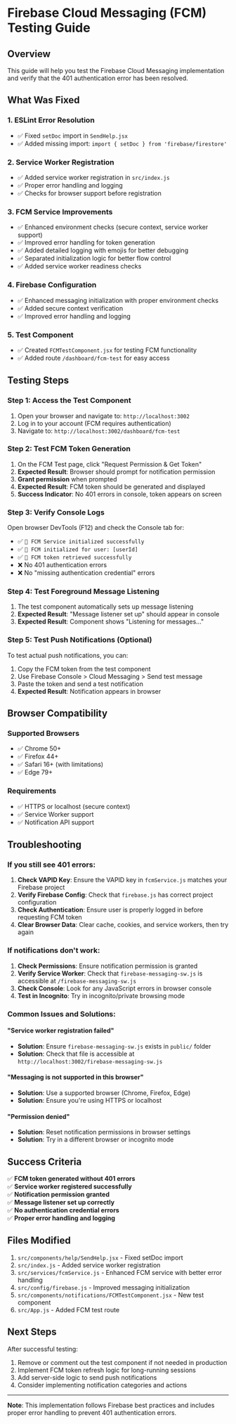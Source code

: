 # Firebase Cloud Messaging (FCM) Testing Guide

## Overview
This guide will help you test the Firebase Cloud Messaging implementation and verify that the 401 authentication error has been resolved.

## What Was Fixed

### 1. ESLint Error Resolution
- ✅ Fixed `setDoc` import in `SendHelp.jsx`
- ✅ Added missing import: `import { setDoc } from 'firebase/firestore'`

### 2. Service Worker Registration
- ✅ Added service worker registration in `src/index.js`
- ✅ Proper error handling and logging
- ✅ Checks for browser support before registration

### 3. FCM Service Improvements
- ✅ Enhanced environment checks (secure context, service worker support)
- ✅ Improved error handling for token generation
- ✅ Added detailed logging with emojis for better debugging
- ✅ Separated initialization logic for better flow control
- ✅ Added service worker readiness checks

### 4. Firebase Configuration
- ✅ Enhanced messaging initialization with proper environment checks
- ✅ Added secure context verification
- ✅ Improved error handling and logging

### 5. Test Component
- ✅ Created `FCMTestComponent.jsx` for testing FCM functionality
- ✅ Added route `/dashboard/fcm-test` for easy access

## Testing Steps

### Step 1: Access the Test Component
1. Open your browser and navigate to: `http://localhost:3002`
2. Log in to your account (FCM requires authentication)
3. Navigate to: `http://localhost:3002/dashboard/fcm-test`

### Step 2: Test FCM Token Generation
1. On the FCM Test page, click "Request Permission & Get Token"
2. **Expected Result**: Browser should prompt for notification permission
3. **Grant permission** when prompted
4. **Expected Result**: FCM token should be generated and displayed
5. **Success Indicator**: No 401 errors in console, token appears on screen

### Step 3: Verify Console Logs
Open browser DevTools (F12) and check the Console tab for:
- ✅ `🔧 FCM Service initialized successfully`
- ✅ `🚀 FCM initialized for user: [userId]`
- ✅ `🎯 FCM token retrieved successfully`
- ❌ No 401 authentication errors
- ❌ No "missing authentication credential" errors

### Step 4: Test Foreground Message Listening
1. The test component automatically sets up message listening
2. **Expected Result**: "Message listener set up" should appear in console
3. **Expected Result**: Component shows "Listening for messages..."

### Step 5: Test Push Notifications (Optional)
To test actual push notifications, you can:
1. Copy the FCM token from the test component
2. Use Firebase Console > Cloud Messaging > Send test message
3. Paste the token and send a test notification
4. **Expected Result**: Notification appears in browser

## Browser Compatibility

### Supported Browsers
- ✅ Chrome 50+
- ✅ Firefox 44+
- ✅ Safari 16+ (with limitations)
- ✅ Edge 79+

### Requirements
- ✅ HTTPS or localhost (secure context)
- ✅ Service Worker support
- ✅ Notification API support

## Troubleshooting

### If you still see 401 errors:
1. **Check VAPID Key**: Ensure the VAPID key in `fcmService.js` matches your Firebase project
2. **Verify Firebase Config**: Check that `firebase.js` has correct project configuration
3. **Check Authentication**: Ensure user is properly logged in before requesting FCM token
4. **Clear Browser Data**: Clear cache, cookies, and service workers, then try again

### If notifications don't work:
1. **Check Permissions**: Ensure notification permission is granted
2. **Verify Service Worker**: Check that `firebase-messaging-sw.js` is accessible at `/firebase-messaging-sw.js`
3. **Check Console**: Look for any JavaScript errors in browser console
4. **Test in Incognito**: Try in incognito/private browsing mode

### Common Issues and Solutions:

#### "Service worker registration failed"
- **Solution**: Ensure `firebase-messaging-sw.js` exists in `public/` folder
- **Solution**: Check that file is accessible at `http://localhost:3002/firebase-messaging-sw.js`

#### "Messaging is not supported in this browser"
- **Solution**: Use a supported browser (Chrome, Firefox, Edge)
- **Solution**: Ensure you're using HTTPS or localhost

#### "Permission denied"
- **Solution**: Reset notification permissions in browser settings
- **Solution**: Try in a different browser or incognito mode

## Success Criteria

✅ **FCM token generated without 401 errors**  
✅ **Service worker registered successfully**  
✅ **Notification permission granted**  
✅ **Message listener set up correctly**  
✅ **No authentication credential errors**  
✅ **Proper error handling and logging**  

## Files Modified

1. `src/components/help/SendHelp.jsx` - Fixed setDoc import
2. `src/index.js` - Added service worker registration
3. `src/services/fcmService.js` - Enhanced FCM service with better error handling
4. `src/config/firebase.js` - Improved messaging initialization
5. `src/components/notifications/FCMTestComponent.jsx` - New test component
6. `src/App.js` - Added FCM test route

## Next Steps

After successful testing:
1. Remove or comment out the test component if not needed in production
2. Implement FCM token refresh logic for long-running sessions
3. Add server-side logic to send push notifications
4. Consider implementing notification categories and actions

---

**Note**: This implementation follows Firebase best practices and includes proper error handling to prevent 401 authentication errors.